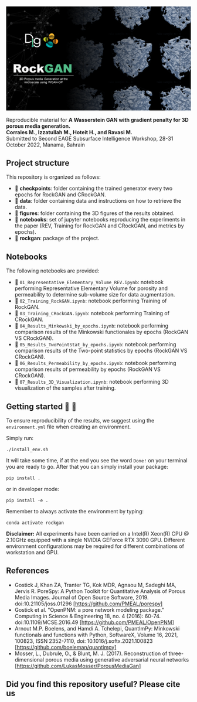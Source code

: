 ![LOGO](https://github.com/DIG-Kaust/RockGAN/blob/main/logo.png)  

Reproducible material for **A Wasserstein GAN with gradient penalty for 3D porous media generation. \
Corrales M.,  Izzatullah M., Hoteit H., and Ravasi M.** \
Submitted to Second EAGE Subsurface Intelligence Workshop, 28-31 October 2022, Manama, Bahrain


## Project structure
This repository is organized as follows:

* :open_file_folder: **checkpoints**: folder containing the trained generator every two epochs for RockGAN and CRockGAN.
* :open_file_folder: **data**: folder containing data and instructions on how to retrieve the data.
* :open_file_folder: **figures**: folder containing the 3D figures of the results obtained.
* :open_file_folder: **notebooks**: set of jupyter notebooks reproducing the experiments in the paper (REV, Training for RockGAN and CRockGAN, and metrics by epochs).
* :open_file_folder: **rockgan**: package of the project.

## Notebooks
The following notebooks are provided:

- :orange_book: ``01_Representative_Elementary_Volume_REV.ipynb``: notebook performing Representative Elementary Volume for porosity and permeability to determine sub-volume size for data augmentation.
- :orange_book: ``02_Training_RockGAN.ipynb``: notebook performing Training of RockGAN.
- :orange_book: ``03_Training_CRockGAN.ipynb``: notebook performing Training of CRockGAN.
- :orange_book: ``04_Results_Minkowski_by_epochs.ipynb``: notebook performing comparison results of the Minkowski functionales by epochs (RockGAN VS CRockGAN).
- :orange_book: ``05_Results_TwoPointStat_by_epochs.ipynb``: notebook performing comparison results of the Two-point statistics by epochs (RockGAN VS CRockGAN).
- :orange_book: ``06_Results_Permeability_by_epochs.ipynb``: notebook performing comparison results of permeability by epochs (RockGAN VS CRockGAN).
- :orange_book: ``07_Results_3D_Visualization.ipynb``: notebook performing 3D visualization of the samples after training.


## Getting started :space_invader: :robot:
To ensure reproducibility of the results, we suggest using the `environment.yml` file when creating an environment.

Simply run:
```
./install_env.sh
```
It will take some time, if at the end you see the word `Done!` on your terminal you are ready to go. After that you can simply install your package:
```
pip install .
```
or in developer mode:
```
pip install -e .
```

Remember to always activate the environment by typing:
```
conda activate rockgan
```

**Disclaimer:** All experiments have been carried on a Intel(R) Xeon(R) CPU @ 2.10GHz equipped with a single NVIDIA GEForce RTX 3090 GPU. Different environment 
configurations may be required for different combinations of workstation and GPU.


## References
- Gostick J, Khan ZA, Tranter TG, Kok MDR, Agnaou M, Sadeghi MA, Jervis R. PoreSpy: A Python Toolkit for Quantitative Analysis of Porous Media Images. Journal of Open Source Software, 2019. doi:10.21105/joss.01296 [https://github.com/PMEAL/porespy]
- Gostick et al. "OpenPNM: a pore network modeling package." Computing in Science & Engineering 18, no. 4 (2016): 60-74. doi:10.1109/MCSE.2016.49 [https://github.com/PMEAL/OpenPNM]
- Arnout M.P. Boelens, and Hamdi A. Tchelepi, QuantImPy: Minkowski functionals and functions with Python, SoftwareX, Volume 16, 2021, 100823, ISSN 2352-7110, doi: 10.1016/j.softx.2021.100823 [https://github.com/boeleman/quantimpy]
- Mosser, L., Dubrule, O., & Blunt, M. J. (2017). Reconstruction of three-dimensional porous media using generative adversarial neural networks [https://github.com/LukasMosser/PorousMediaGan]

## Did you find this repository useful? Please cite us
